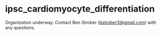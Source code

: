 # ipsc_cardiomyocyte_differentiation

Organization underway. Contact Ben Strober (bstrober3@gmail.com) with any questions.
